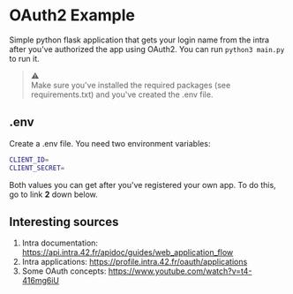 # OAuth2 Example
Simple python flask application that gets your login name from the intra after
you've authorized the app using OAuth2. You can run `python3 main.py` to run it.

> :warning:  
> Make sure you've installed the required packages (see requirements.txt) and you've
> created the .env file.

## .env
Create a .env file. You need two environment variables:
```bash
CLIENT_ID=
CLIENT_SECRET=
```

Both values you can get after you've registered your own app. To do this, go to link **2** down below. 

## Interesting sources
1. Intra documentation: https://api.intra.42.fr/apidoc/guides/web_application_flow
2. Intra applications: https://profile.intra.42.fr/oauth/applications
3. Some OAuth concepts: https://www.youtube.com/watch?v=t4-416mg6iU

